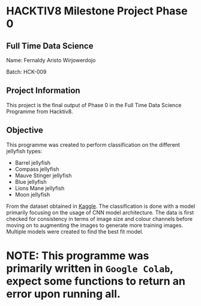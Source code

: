 # HACKTIV8 Milestone Project Phase 0 
## Full Time Data Science

Name: Fernaldy Aristo Wirjowerdojo

Batch: HCK-009

## Project Information
This project is the final output of Phase 0 in the Full Time Data Science Programme from Hacktiv8.

## Objective
This programme was created to perform classification on the different jellyfish types:
- Barrel jellyfish
- Compass jellyfish
- Mauve Stinger jellyfish
- Blue jellyfish
- Lions Mane jellyfish
- Moon jellyfish

From the dataset obtained in [Kaggle](https://www.kaggle.com/datasets/anshtanwar/jellyfish-types). The classification is done with a model primarily focusing on the usage of CNN model architecture. The data is first checked for consistency in terms of image size and colour channels before moving on to augmenting the images to generate more training images. Multiple models were created to find the best fit model.

# NOTE: This programme was primarily written in `Google Colab`, expect some functions to return an error upon running all.